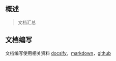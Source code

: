 ## 概述
> 文档汇总

## 文档编写
文档编写使用相关资料 [docsify](https://docsify.js.org)，[markdown](https://zh.wikipedia.org/wiki/Markdown)，[github](https://github.com/)